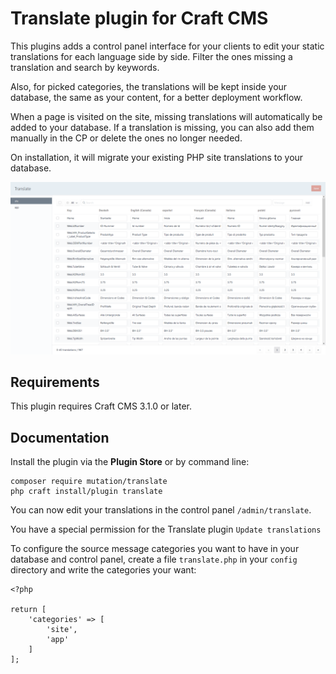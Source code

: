 # Translate plugin for Craft CMS

This plugins adds a control panel interface for your clients to edit your static translations for each language side by side. Filter the ones missing a translation and search by keywords.

Also, for picked categories, the translations will be kept inside your database, the same as your content, for a better deployment workflow.

When a page is visited on the site, missing translations will automatically be added to your database. If a translation is missing, you can also add them manually in the CP or delete the ones no longer needed.

On installation, it will migrate your existing PHP site translations to your database.

![Screenshot](./img/translate-plugin-screenhot.png)

## Requirements

This plugin requires Craft CMS 3.1.0 or later.

## Documentation

Install the plugin via the **Plugin Store** or by command line:
```
composer require mutation/translate
php craft install/plugin translate
```

You can now edit your translations in the control panel `/admin/translate`.

You have a special permission for the Translate plugin `Update translations`

To configure the source message categories you want to have in your database and control panel, create a file `translate.php` in your `config` directory and write the categories your want:
```
<?php

return [
	'categories' => [
		'site',
		'app'
	]
];
```
